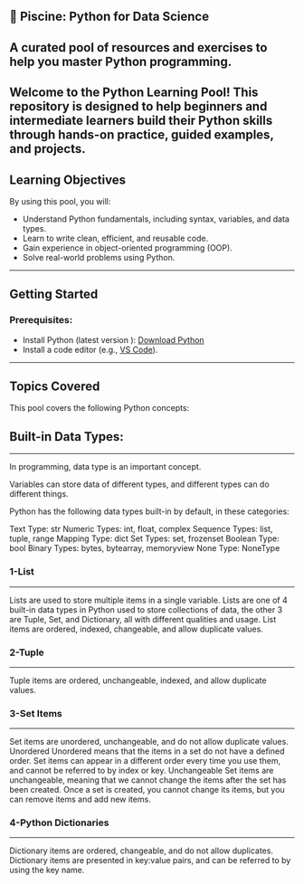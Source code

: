 📖 Piscine: Python for Data Science
---
A curated pool of resources and exercises to help you master Python programming.
---
Welcome to the Python Learning Pool! This repository is designed to help beginners and intermediate learners build their Python skills 
through hands-on practice, guided examples, and projects.
---

## Learning Objectives

By using this pool, you will:
- Understand Python fundamentals, including syntax, variables, and data types.
- Learn to write clean, efficient, and reusable code.
- Gain experience in object-oriented programming (OOP).
- Solve real-world problems using Python.

---
## Getting Started

### Prerequisites:
- Install Python (latest version ): [Download Python](https://www.python.org/downloads/)
- Install a code editor (e.g., [VS Code](https://code.visualstudio.com/)).

---
## Topics Covered
This pool covers the following Python concepts:
## Built-in Data Types:
------------------------
In programming, data type is an important concept.

Variables can store data of different types, and different types can do different things.

Python has the following data types built-in by default, in these categories:

Text Type:	str
Numeric Types:	int, float, complex
Sequence Types:	list, tuple, range
Mapping Type:	dict
Set Types:	set, frozenset
Boolean Type:	bool
Binary Types:	bytes, bytearray, memoryview
None Type:	NoneType


### 1-List
---
Lists are used to store multiple items in a single variable.
Lists are one of 4 built-in data types in Python used to store collections of data, the other 3 are Tuple, Set, and Dictionary,
all with different qualities and usage.
List items are ordered, indexed, changeable, and allow duplicate values.

### 2-Tuple
---
Tuple items are ordered, unchangeable, indexed, and allow duplicate values.

### 3-Set Items
---
Set items are unordered, unchangeable, and do not allow duplicate values.
Unordered
Unordered means that the items in a set do not have a defined order.
Set items can appear in a different order every time you use them, and cannot be referred to by index or key.
Unchangeable
Set items are unchangeable, meaning that we cannot change the items after the set has been created.
Once a set is created, you cannot change its items, but you can remove items and add new items.

### 4-Python Dictionaries
---
Dictionary items are ordered, changeable, and do not allow duplicates.
Dictionary items are presented in key:value pairs, and can be referred to by using the key name.





